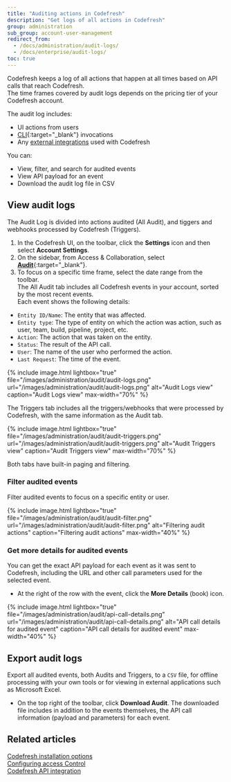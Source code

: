 ```yaml
---
title: "Auditing actions in Codefresh"
description: "Get logs of all actions in Codefresh"
group: administration
sub_group: account-user-management
redirect_from:
  - /docs/administration/audit-logs/
  - /docs/enterprise/audit-logs/
toc: true
---
```


Codefresh keeps a log of all actions that happen at all times based on API calls that reach Codefresh.  
The time frames covered by audit logs depends on the pricing tier of your Codefresh account.  

The audit log includes:   
* UI actions from users
* [CLI](https://codefresh-io.github.io/cli/){:target="\_blank"} invocations
* Any [external integrations]({{site.baseurl}}/docs/integrations/codefresh-api/) used with Codefresh

You can:  
* View, filter, and search for audited events
* View API payload for an event
* Download the audit log file in CSV

## View audit logs
The Audit Log is divided into actions audited (All Audit), and tiggers and webhooks processed by Codefresh (Triggers).


1. In the Codefresh UI, on the toolbar, click the **Settings** icon and then select **Account Settings**.
1. On the sidebar, from Access & Collaboration, select [**Audit**](https://g.codefresh.io/account-admin/audit/audit-all){:target="\_blank"}.  
1. To focus on a specific time frame, select the date range from the toolbar.  
  The All Audit tab includes all Codefresh events in your account, sorted by the most recent events.  
  Each event shows the following details:  
  * `Entity ID/Name`: The entity that was affected.
  * `Entity type`: The type of entity on which the action was action, such as user, team, build, pipeline, project, etc.
  * `Action`: The action that was taken on the entity.
  * `Status`: The result of the API call.
  * `User`: The name of the user who performed the action.
  * `Last Request`: The time of the event.


{% include image.html
lightbox="true"
file="/images/administration/audit/audit-logs.png"
url="/images/administration/audit/audit-logs.png"
alt="Audit Logs view"
caption="Audit Logs view"
max-width="70%"
%} 


The Triggers tab includes all the triggers/webhooks that were processed by Codefresh, with the same information as the Audit tab.

{% include image.html
lightbox="true"
file="/images/administration/audit/audit-triggers.png"
url="/images/administration/audit/audit-triggers.png"
alt="Audit Triggers view"
caption="Audit Triggers view"
max-width="70%"
%}


Both tabs have built-in paging and filtering.



### Filter audited events

Filter audited events to focus on a specific entity or user.

{% include image.html
lightbox="true"
file="/images/administration/audit/audit-filter.png"
url="/images/administration/audit/audit-filter.png"
alt="Filtering audit actions"
caption="Filtering audit actions"
max-width="40%"
%}


### Get more details for audited events

You can get the exact API payload for each event as it was sent to Codefresh, including the URL and other call parameters used for the selected event.

*  At the right of the row with the event, click the **More Details** (book) icon.


{% include image.html
lightbox="true"
file="/images/administration/audit/api-call-details.png"
url="/images/administration/audit/api-call-details.png"
alt="API call details for audited event"
caption="API call details for audited event"
max-width="40%"
%}



## Export audit logs

Export all audited events, both Audits and Triggers, to a  `CSV` file, for offline processing with your own tools or for viewing in external applications such as Microsoft Excel.

* On the top right of the toolbar, click **Download Audit**.
  The downloaded file includes in addition to the events themselves, the API call information (payload and parameters) for each event.



## Related articles
[Codefresh installation options]({{site.baseurl}}/docs/installation/installation-options/)  
[Configuring access Control]({{site.baseurl}}/docs/administration/account-user-management/access-control/)  
[Codefresh API integration]({{site.baseurl}}/docs/integrations/codefresh-api/)  
